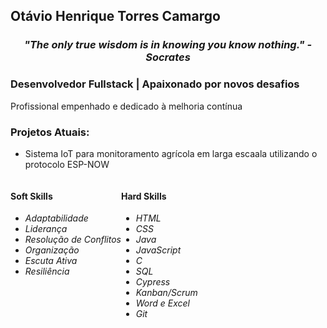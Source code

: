<h2><strong>Otávio</strong> Henrique Torres <strong>Camargo</strong></h2>
<h3 align="center"><i>"The only true wisdom is in knowing you know nothing." - Socrates</i></h3>

<h3>
  Desenvolvedor Fullstack | Apaixonado por novos desafios
</h3>

<p>
  Profissional empenhado e dedicado à melhoria contínua  
</p>

<h3>Projetos Atuais:</h3>
<ul>
  <li>Sistema IoT para monitoramento agrícola em larga escaala utilizando o protocolo ESP-NOW</li>
</ul>

<div style="display: flex; flex-direction: row">
  <div>
    <h4>Soft Skills</h4>
    <ul>
      <li><i>Adaptabilidade</i></li>
      <li><i>Liderança</i></li>
      <li><i>Resolução de Conflitos</i></li>
      <li><i>Organização</i></li>
      <li><i>Escuta Ativa</i></li>
      <li><i>Resiliência</i></li>
    </ul>
  </div>

  <div>
    <h4>Hard Skills</h4>
    <ul>
      <li><i>HTML</i></li>
      <li><i>CSS</i></li>
      <li><i>Java</i></li>
      <li><i>JavaScript</i></li>
      <li><i>C</i></li>
      <li><i>SQL</i></li>  
      <li><i>Cypress</i></li>  
      <li><i>Kanban/Scrum</i></li>  
      <li><i>Word e Excel</i></li>  
      <li><i>Git</i></li>  
    </ul>
  </div>
</div>
